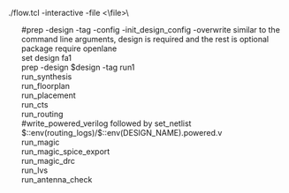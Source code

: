 ./flow.tcl -interactive -file <\file>\





<ul>
#prep -design <design> -tag <tag> -config <config> -init_design_config -overwrite similar to the command line arguments, design is required and the rest is optional<br/>
package require openlane<br/>
set design fa1<br/>
prep -design $design -tag run1<br/>
run_synthesis<br/>
run_floorplan<br/>
run_placement<br/>
run_cts<br/>
run_routing<br/>
#write_powered_verilog followed by set_netlist $::env(routing_logs)/$::env(DESIGN_NAME).powered.v<br/>
run_magic<br/>
run_magic_spice_export<br/>
run_magic_drc<br/>
run_lvs<br/>
run_antenna_check</ul><br/>

